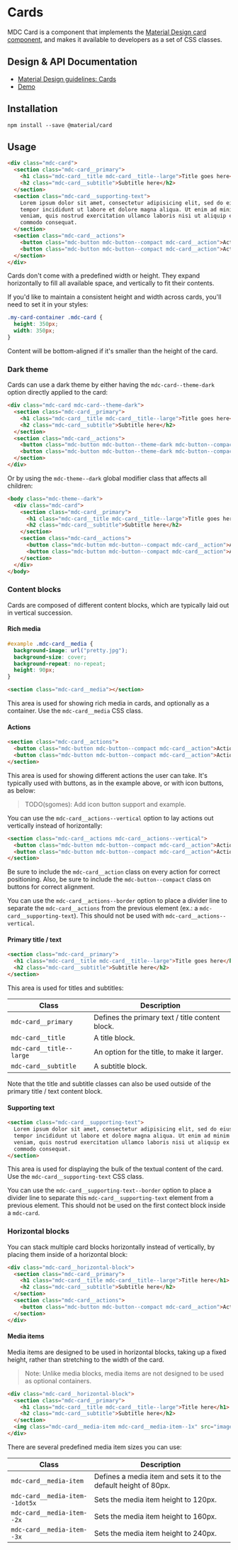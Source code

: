 <!--docs:
title: "Cards"
layout: detail
section: components
excerpt: "Cards for displaying content composed of different elements."
iconId: card
path: /catalog/cards/
-->

# Cards

<!--<div class="article__asset">
  <a class="article__asset-link"
     href="https://material-components-web.appspot.com/card.html">
    <img src="{{ site.rootpath }}/images/mdc_web_screenshots/cards.png" width="328" alt="Cards screenshot">
  </a>
</div>-->

MDC Card is a component that implements the
[Material Design card component](https://material.io/guidelines/components/cards.html), and makes it available to
developers as a set of CSS classes.

## Design & API Documentation

<ul class="icon-list">
  <li class="icon-list-item icon-list-item--spec">
    <a href="https://material.io/guidelines/components/cards.html">Material Design guidelines: Cards</a>
  </li>
  <li class="icon-list-item icon-list-item--link">
    <a href="https://material-components-web.appspot.com/card.html">Demo</a>
  </li>
</ul>

## Installation

```
npm install --save @material/card
```

## Usage

```html
<div class="mdc-card">
  <section class="mdc-card__primary">
    <h1 class="mdc-card__title mdc-card__title--large">Title goes here</h1>
    <h2 class="mdc-card__subtitle">Subtitle here</h2>
  </section>
  <section class="mdc-card__supporting-text">
    Lorem ipsum dolor sit amet, consectetur adipisicing elit, sed do eiusmod
    tempor incididunt ut labore et dolore magna aliqua. Ut enim ad minim
    veniam, quis nostrud exercitation ullamco laboris nisi ut aliquip ex ea
    commodo consequat.
  </section>
  <section class="mdc-card__actions">
    <button class="mdc-button mdc-button--compact mdc-card__action">Action 1</button>
    <button class="mdc-button mdc-button--compact mdc-card__action">Action 2</button>
  </section>
</div>
```

Cards don't come with a predefined width or height. They expand horizontally to fill all available space, and vertically
to fit their contents.

If you'd like to maintain a consistent height and width across cards, you'll need to set it in your styles:

```css
.my-card-container .mdc-card {
  height: 350px;
  width: 350px;
}
```

Content will be bottom-aligned if it's smaller than the height of the card.


### Dark theme

Cards can use a dark theme by either having the `mdc-card--theme-dark` option directly applied to the card:

```html
<div class="mdc-card mdc-card--theme-dark">
  <section class="mdc-card__primary">
    <h1 class="mdc-card__title mdc-card__title--large">Title goes here</h1>
    <h2 class="mdc-card__subtitle">Subtitle here</h2>
  </section>
  <section class="mdc-card__actions">
    <button class="mdc-button mdc-button--theme-dark mdc-button--compact mdc-card__action">Action 1</button>
    <button class="mdc-button mdc-button--theme-dark mdc-button--compact mdc-card__action">Action 2</button>
  </section>
</div>
```

Or by using the `mdc-theme--dark` global modifier class that affects all children:

```html
<body class="mdc-theme--dark">
  <div class="mdc-card">
    <section class="mdc-card__primary">
      <h1 class="mdc-card__title mdc-card__title--large">Title goes here</h1>
      <h2 class="mdc-card__subtitle">Subtitle here</h2>
    </section>
    <section class="mdc-card__actions">
      <button class="mdc-button mdc-button--compact mdc-card__action">Action 1</button>
      <button class="mdc-button mdc-button--compact mdc-card__action">Action 2</button>
    </section>
  </div>
</body>
```



### Content blocks

Cards are composed of different content blocks, which are typically laid out in vertical succession.


#### Rich media

```css
#example .mdc-card__media {
  background-image: url("pretty.jpg");
  background-size: cover;
  background-repeat: no-repeat;
  height: 90px;
}
```

```html
<section class="mdc-card__media"></section>
```

This area is used for showing rich media in cards, and optionally as a container. Use the `mdc-card__media` CSS class.


#### Actions

```html
<section class="mdc-card__actions">
  <button class="mdc-button mdc-button--compact mdc-card__action">Action 1</button>
  <button class="mdc-button mdc-button--compact mdc-card__action">Action 2</button>
</section>
```

This area is used for showing different actions the user can take. It's typically used with buttons, as in the example
above, or with icon buttons, as below:

> TODO(sgomes): Add icon button support and example.

You can use the `mdc-card__actions--vertical` option to lay actions out vertically instead of horizontally:

```html
<section class="mdc-card__actions mdc-card__actions--vertical">
  <button class="mdc-button mdc-button--compact mdc-card__action">Action 1</button>
  <button class="mdc-button mdc-button--compact mdc-card__action">Action 2</button>
</section>
```

Be sure to include the `mdc-card__action` class on every action for correct positioning. Also, be sure to include the
`mdc-button--compact` class on buttons for correct alignment.

You can use the `mdc-card__actions--border` option to place a divider line to separate the `mdc-card__actions` from 
the previous element (ex.: a `mdc-card__supporting-text`).  This should not be used with `mdc-card__actions--vertical`.

#### Primary title / text

```html
<section class="mdc-card__primary">
  <h1 class="mdc-card__title mdc-card__title--large">Title goes here</h1>
  <h2 class="mdc-card__subtitle">Subtitle here</h2>
</section>
```

This area is used for titles and subtitles:

| Class                    | Description                                     |
| ------------------------ | ----------------------------------------------- |
| `mdc-card__primary`      | Defines the primary text / title content block. |
| `mdc-card__title`        | A title block.                                  |
| `mdc-card__title--large` | An option for the title, to make it larger.     |
| `mdc-card__subtitle`     | A subtitle block.                               |

Note that the title and subtitle classes can also be used outside of the primary title / text content block.


#### Supporting text

```html
<section class="mdc-card__supporting-text">
  Lorem ipsum dolor sit amet, consectetur adipisicing elit, sed do eiusmod
  tempor incididunt ut labore et dolore magna aliqua. Ut enim ad minim
  veniam, quis nostrud exercitation ullamco laboris nisi ut aliquip ex ea
  commodo consequat.
</section>
```

This area is used for displaying the bulk of the textual content of the card. Use the `mdc-card__supporting-text` CSS
class.

You can use the `mdc-card__supporting-text--border` option to place a divider line to separate this `mdc-card__supporting-text` 
element from a previous element.  This should not be used on the first contect block inside a `mdc-card`.

### Horizontal blocks

You can stack multiple card blocks horizontally instead of vertically, by placing them inside of a horizontal block:

```html
<div class="mdc-card__horizontal-block">
  <section class="mdc-card__primary">
    <h1 class="mdc-card__title mdc-card__title--large">Title here</h1>
    <h2 class="mdc-card__subtitle">Subtitle here</h2>
  </section>
  <section class="mdc-card__actions">
    <button class="mdc-button mdc-button--compact mdc-card__action">Action</button>
  </section>
</div>
```

#### Media items

Media items are designed to be used in horizontal blocks, taking up a fixed height, rather than stretching to the width
of the card.

> Note: Unlike media blocks, media items are not designed to be used as optional containers.

```html
<div class="mdc-card__horizontal-block">
  <section class="mdc-card__primary">
    <h1 class="mdc-card__title mdc-card__title--large">Title here</h1>
    <h2 class="mdc-card__subtitle">Subtitle here</h2>
  </section>
  <img class="mdc-card__media-item mdc-card__media-item--1x" src="image.jpg">
</div>
```

There are several predefined media item sizes you can use:

| Class                           | Description                                                      |
| ------------------------------- | ---------------------------------------------------------------- |
| `mdc-card__media-item`          | Defines a media item and sets it to the default height of 80px.  |
| `mdc-card__media-item--1dot5x`  | Sets the media item height to 120px.                             |
| `mdc-card__media-item--2x`      | Sets the media item height to 160px.                             |
| `mdc-card__media-item--3x`      | Sets the media item height to 240px.                             |
